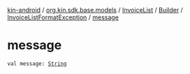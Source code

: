 [kin-android](../../../../index.md) / [org.kin.sdk.base.models](../../../index.md) / [InvoiceList](../../index.md) / [Builder](../index.md) / [InvoiceListFormatException](index.md) / [message](./message.md)

# message

`val message: `[`String`](https://kotlinlang.org/api/latest/jvm/stdlib/kotlin/-string/index.html)